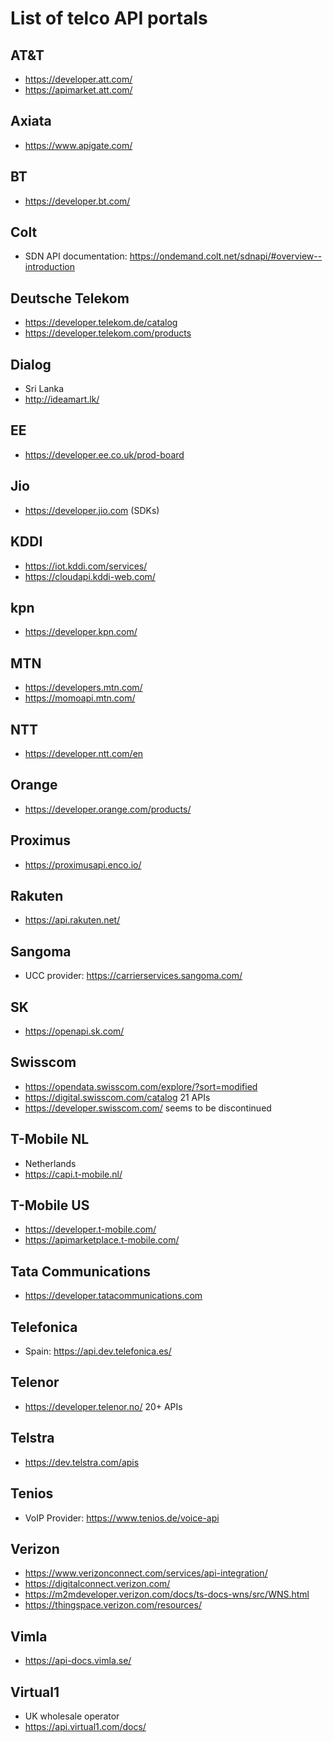 # List of telco API portals

## AT&T
- https://developer.att.com/
- https://apimarket.att.com/

## Axiata
- https://www.apigate.com/

## BT
- https://developer.bt.com/

## Colt
- SDN API documentation: https://ondemand.colt.net/sdnapi/#overview--introduction

## Deutsche Telekom
- https://developer.telekom.de/catalog
- https://developer.telekom.com/products

## Dialog
- Sri Lanka
- http://ideamart.lk/ 

## EE
- https://developer.ee.co.uk/prod-board

## Jio
- https://developer.jio.com (SDKs)

## KDDI
- https://iot.kddi.com/services/
- https://cloudapi.kddi-web.com/

## kpn
- https://developer.kpn.com/

## MTN
- https://developers.mtn.com/
- https://momoapi.mtn.com/

## NTT
- https://developer.ntt.com/en

## Orange
- https://developer.orange.com/products/

## Proximus
- https://proximusapi.enco.io/

## Rakuten
- https://api.rakuten.net/

## Sangoma
- UCC provider: https://carrierservices.sangoma.com/

## SK
- https://openapi.sk.com/

## Swisscom
- https://opendata.swisscom.com/explore/?sort=modified
- https://digital.swisscom.com/catalog 21 APIs
- https://developer.swisscom.com/ seems to be discontinued

## T-Mobile NL
- Netherlands
- https://capi.t-mobile.nl/

## T-Mobile US
- https://developer.t-mobile.com/
- https://apimarketplace.t-mobile.com/

## Tata Communications
- https://developer.tatacommunications.com

## Telefonica
- Spain: https://api.dev.telefonica.es/

## Telenor
- https://developer.telenor.no/ 20+ APIs

## Telstra
- https://dev.telstra.com/apis

## Tenios
- VoIP Provider: https://www.tenios.de/voice-api

## Verizon
- https://www.verizonconnect.com/services/api-integration/
- https://digitalconnect.verizon.com/
- https://m2mdeveloper.verizon.com/docs/ts-docs-wns/src/WNS.html
- https://thingspace.verizon.com/resources/

## Vimla
- https://api-docs.vimla.se/

## Virtual1
- UK wholesale operator
- https://api.virtual1.com/docs/
